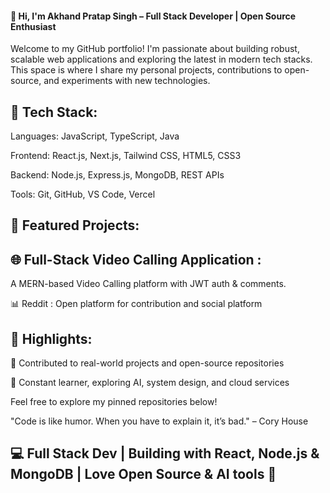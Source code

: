#### 👋 Hi, I'm Akhand Pratap Singh – Full Stack Developer | Open Source Enthusiast
Welcome to my GitHub portfolio! I'm passionate about building robust, scalable web applications and exploring the latest in modern tech stacks. This space is where I share my personal projects, contributions to open-source, and experiments with new technologies.

 
 ## 🔧 Tech Stack:
Languages: JavaScript, TypeScript, Java

Frontend: React.js, Next.js, Tailwind CSS, HTML5, CSS3

Backend: Node.js, Express.js, MongoDB, REST APIs

Tools: Git, GitHub, VS Code, Vercel

## 🚀 Featured Projects:
## 🌐 Full-Stack Video Calling Application : 
A MERN-based Video Calling platform with JWT auth & comments.

📊 Reddit : Open platform for contribution and social platform

 ## 📌 Highlights:
💼 Contributed to real-world projects and open-source repositories

🧠 Constant learner, exploring AI, system design, and cloud services

Feel free to explore my pinned repositories below!

"Code is like humor. When you have to explain it, it’s bad." – Cory House

## 💻 Full Stack Dev | Building with React, Node.js & MongoDB | Love Open Source & AI tools 🚀
